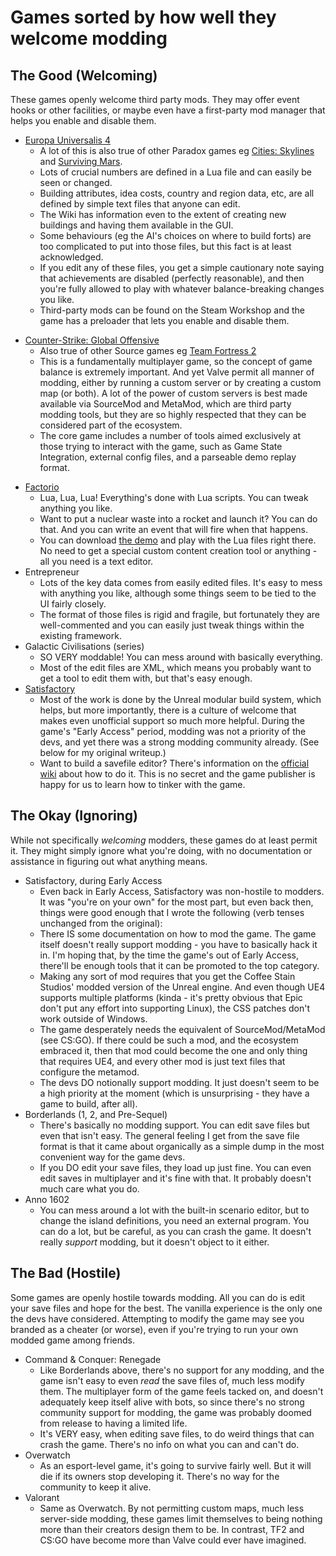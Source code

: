 Games sorted by how well they welcome modding
=============================================

The Good (Welcoming)
--------------------

These games openly welcome third party mods. They may offer event hooks or
other facilities, or maybe even have a first-party mod manager that helps you
enable and disable them.

* [Europa Universalis 4](https://www.paradoxplaza.com/europa-universalis-all/)
  - A lot of this is also true of other Paradox games eg
    [Cities: Skylines](https://www.paradoxplaza.com/games/?prefn1=pdx-brand&prefv1=Cities%3A%20Skylines)
    and [Surviving Mars](https://www.paradoxplaza.com/surviving-mars/SUSM01GSK-MASTER.html).
  - Lots of crucial numbers are defined in a Lua file and can easily be seen or
    changed.
  - Building attributes, idea costs, country and region data, etc, are all
    defined by simple text files that anyone can edit.
  - The Wiki has information even to the extent of creating new buildings and
    having them available in the GUI.
  - Some behaviours (eg the AI's choices on where to build forts) are too
    complicated to put into those files, but this fact is at least acknowledged.
  - If you edit any of these files, you get a simple cautionary note saying that
    achievements are disabled (perfectly reasonable), and then you're fully
    allowed to play with whatever balance-breaking changes you like.
  - Third-party mods can be found on the Steam Workshop and the game has a
    preloader that lets you enable and disable them.
- [Counter-Strike: Global Offensive](https://store.steampowered.com/app/730/CounterStrike_Global_Offensive/)
  - Also true of other Source games eg [Team Fortress 2](https://store.steampowered.com/app/440/Team_Fortress_2/)
  - This is a fundamentally multiplayer game, so the concept of game balance is
    extremely important. And yet Valve permit all manner of modding, either by
    running a custom server or by creating a custom map (or both). A lot of the
    power of custom servers is best made available via SourceMod and MetaMod,
    which are third party modding tools, but they are so highly respected that
    they can be considered part of the ecosystem.
  - The core game includes a number of tools aimed exclusively at those trying
    to interact with the game, such as Game State Integration, external config
    files, and a parseable demo replay format.
* [Factorio](https://factorio.com/)
  - Lua, Lua, Lua! Everything's done with Lua scripts. You can tweak anything
    you like.
  - Want to put a nuclear waste into a rocket and launch it? You can do that.
    And you can write an event that will fire when that happens.
  - You can download [the demo](https://factorio.com/download) and play with
    the Lua files right there. No need to get a special custom content creation
    tool or anything - all you need is a text editor.
* Entrepreneur
  - Lots of the key data comes from easily edited files. It's easy to mess with
    anything you like, although some things seem to be tied to the UI fairly
    closely.
  - The format of those files is rigid and fragile, but fortunately they are
    well-commented and you can easily just tweak things within the existing
    framework.
* Galactic Civilisations (series)
  - SO VERY moddable! You can mess around with basically everything.
  - Most of the edit files are XML, which means you probably want to get a tool
    to edit them with, but that's easy enough.
* [Satisfactory](https://www.satisfactorygame.com/)
  - Most of the work is done by the Unreal modular build system, which helps, but
    more importantly, there is a culture of welcome that makes even unofficial
    support so much more helpful. During the game's "Early Access" period, modding
    was not a priority of the devs, and yet there was a strong modding community
    already. (See below for my original writeup.)
  - Want to build a savefile editor? There's information on the [official wiki](https://satisfactory.wiki.gg/wiki/Save_files)
    about how to do it. This is no secret and the game publisher is happy for us
    to learn how to tinker with the game.

The Okay (Ignoring)
-------------------

While not specifically *welcoming* modders, these games do at least permit it.
They might simply ignore what you're doing, with no documentation or assistance
in figuring out what anything means.

* Satisfactory, during Early Access
  - Even back in Early Access, Satisfactory was non-hostile to modders. It was
    "you're on your own" for the most part, but even back then, things were good
    enough that I wrote the following (verb tenses unchanged from the original):
  - There IS some documentation on how to mod the game. The game itself doesn't
    really support modding - you have to basically hack it in. I'm hoping that,
    by the time the game's out of Early Access, there'll be enough tools that it
    can be promoted to the top category.
  - Making any sort of mod requires that you get the Coffee Stain Studios'
    modded version of the Unreal engine. And even though UE4 supports multiple
    platforms (kinda - it's pretty obvious that Epic don't put any effort into
    supporting Linux), the CSS patches don't work outside of Windows.
  - The game desperately needs the equivalent of SourceMod/MetaMod (see CS:GO).
    If there could be such a mod, and the ecosystem embraced it, then that mod
    could become the one and only thing that requires UE4, and every other mod
    is just text files that configure the metamod.
  - The devs DO notionally support modding. It just doesn't seem to be a high
    priority at the moment (which is unsurprising - they have a game to build,
    after all).
* Borderlands (1, 2, and Pre-Sequel)
  - There's basically no modding support. You can edit save files but even that
    isn't easy. The general feeling I get from the save file format is that it
    came about organically as a simple dump in the most convenient way for the
    game devs.
  - If you DO edit your save files, they load up just fine. You can even edit
    saves in multiplayer and it's fine with that. It probably doesn't much care
    what you do.
* Anno 1602
  - You can mess around a lot with the built-in scenario editor, but to change
    the island definitions, you need an external program. You can do a lot, but
    be careful, as you can crash the game. It doesn't really *support* modding,
    but it doesn't object to it either.

The Bad (Hostile)
-----------------

Some games are openly hostile towards modding. All you can do is edit your save
files and hope for the best. The vanilla experience is the only one the devs
have considered. Attempting to modify the game may see you branded as a cheater
(or worse), even if you're trying to run your own modded game among friends.

* Command & Conquer: Renegade
  - Like Borderlands above, there's no support for any modding, and the game
    isn't easy to even *read* the save files of, much less modify them. The
    multiplayer form of the game feels tacked on, and doesn't adequately keep
    itself alive with bots, so since there's no strong community support for
    modding, the game was probably doomed from release to having a limited
    life.
  - It's VERY easy, when editing save files, to do weird things that can crash
    the game. There's no info on what you can and can't do.
* Overwatch
  - As an esport-level game, it's going to survive fairly well. But it will
    die if its owners stop developing it. There's no way for the community to
    keep it alive.
* Valorant
  - Same as Overwatch. By not permitting custom maps, much less server-side
    modding, these games limit themselves to being nothing more than their
    creators design them to be. In contrast, TF2 and CS:GO have become more
    than Valve could ever have imagined.

